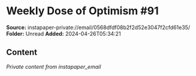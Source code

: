 # Weekly Dose of Optimism #91

**Source:** instapaper-private://email/0568dfdf08b2f2d52e3047f2cfd61e35/
**Folder:** Unread
**Added:** 2024-04-26T05:34:21




## Content
*Private content from instapaper_email*
